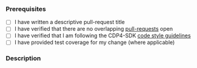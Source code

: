### Prerequisites

- [ ] I have written a descriptive pull-request title
- [ ] I have verified that there are no overlapping [pull-requests](https://github.com/RHEAGROUP/CDP4-SDK-Community-Edition/pulls) open
- [ ] I have verified that I am following the CDP4-SDK [code style guidelines](https://raw.githubusercontent.com/RHEAGROUP/CDP4-SDK-Community-Edition/master/.github/CONTRIBUTING.md)
- [ ] I have provided test coverage for my change (where applicable)

### Description
<!-- A description of the changes proposed in the pull-request -->

<!-- Thanks for contributing to CDP4-SDK! -->